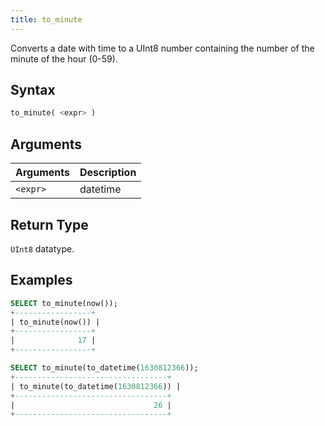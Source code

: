 ```yaml
---
title: to_minute
---
```


Converts a date with time to a UInt8 number containing the number of the minute of the hour (0-59).

## Syntax

```sql
to_minute( <expr> )
```

## Arguments

| Arguments   | Description |
| ----------- | ----------- |
|  `<expr>` | datetime |

## Return Type

 `UInt8` datatype.

## Examples

```sql
SELECT to_minute(now());
+-----------------+
| to_minute(now()) |
+-----------------+
|              17 |
+-----------------+

SELECT to_minute(to_datetime(1630812366));
+----------------------------------+
| to_minute(to_datetime(1630812366)) |
+----------------------------------+
|                               26 |
+----------------------------------+
```
